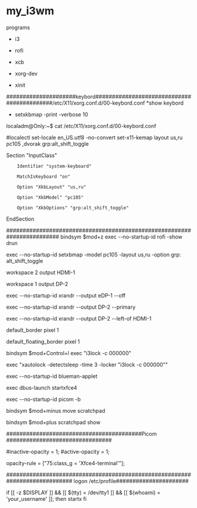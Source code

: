 # my_i3wm
programs

- i3
  
- rofi
  
- xcb
  
- xorg-dev
  
- xinit 


#####################keybord###########################################/etc/X11/xorg.conf.d/00-keybord.conf
*show keybord

- setxkbmap -print -verbose 10

localadm@Only:~$ cat /etc/X11/xorg.conf.d/00-keybord.conf

#localectl set-locale en_US.utf8 -no-convert set-x11-kemap layout us,ru  pc105 ,dvorak grp:alt_shift_toggle

Section "InputClass"

        Identifier "system-keyboard"
        
        MatchIsKeyboard "on"
        
        Option "XkbLayout" "us,ru"
        
        Option "XkbModel" "pc105"
        
        Option "XkbOptions" "grp:alt_shift_toggle"
        
EndSection

########################################################################
bindsym $mod+z exec --no-startup-id rofi -show drun

exec --no-startup-id setxbmap -model pc105 -layout us,ru -option grp: alt_shift_toggle

workspace 2 output HDMI-1

workspace 1 output DP-2

exec --no-startup-id xrandr --output eDP-1 --off

exec --no-startup-id xrandr --output DP-2 --primary

exec --no-startup-id xrandr --output DP-2 --left-of HDMI-1

default_border pixel 1

default_floating_border pixel 1

bindsym $mod+Control+l exec "i3lock -c 000000"

exec "xautolock -detectsleep -time 3 -locker \"i3lock -c 000000\""

exec --no-startup-id blueman-applet

exec dbus-launch  startxfce4

exec --no-startup-id picom -b

bindsym $mod+minus move scratchpad

bindsym $mod+plus scratchpad show

#########################################Picom ################################

#inactive-opacity = 1;
#active-opacity = 1;

opacity-rule = ["75:class_g = 'Xfce4-terminal'"];


############################################################################ logon /etc/profile######################

if [[ -z $DISPLAY ]] && [[ $(tty) = /dev/tty1 ]] && [[ $(whoami) = 'your_username' ]]; then
  startx
fi
